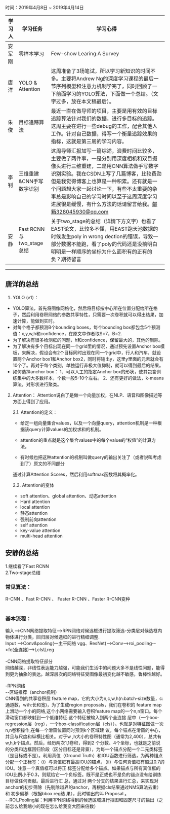 时间：2019年4月8日 ~ 2019年4月14日

学习人|学习任务|学习心得
------ | ------ | ------ 
安军刚  |零样本学习| Few-show Learing:A Survey
唐洋 | YOLO & Attention | 这周准备了3场笔试，所以学习新知识的时间不多。主要将Andrew Ng的深度学习课程的最后一节序列模型和注意力机制学完了，同时回顾了一下前面学习的YOLO算法，下面做一个总结。（文字过多，放在本文稿最后）。
朱俊| 目标追踪算法 | 最近一直在做导师的项目，主要是用有效的目标追踪算法针对我们的数据，进行多目标的追踪。这周主要在进行一些debug的工作，配合其他人工作。针对自己数据，得写一个衡量追踪效果的指标，这就是第三周的学习内容。
李钊 | 三维重建&CNN手写数字识别 | 这周导师汇报加写一篇综述，浪费时间比较多，主要做了两件事，一是分别用深度相机和双目摄像头进行三维重建，二是用CNN算法做手写数字识别实验。我在CSDN上写了几篇博客，比较费劲但是我觉得博客上也算是一种积累。还有就是一个问题想大家一起讨论一下，有些不太重要的杂事总是影响自己的学习时间以至于这周深度学习进展很是缓慢，有什么方法的话请留言给我。邮箱328045930@qq.com
安静 |Fast RCNN 与two_stage总结|关于two_stage的总结（详情下方文字）也看了EAST论文，比较多不懂，用EAST跑天池数据的时候发生poly in wrong dection的错误，导致一部分数据不能跑，看了poly的代码还是没搞明白明明是一样顺序的坐标为什么面积有的正有的负？期待留言

---
## 唐洋的总结 ##
1. YOLO (v1）：

- YOLO算法，首先将图像网格化，然后将目标按中心所在位置分配给所在格子，然后利用卷积网络的参数共享特性，只需要一次卷积就可以得出结果，加速计算，能做到实时。
- 对每个格子都预测B个bounding boxes，每个bounding box都包含5个预测值：x,y,w,h和confidence，在原文中作者取S=7，B=2.
- 为了解决有很多检测框的问题，h和confidence，保留最大的，其他的删除。
- 为了解决有多个目标出现在同一个grid里的情况，通过预先设置Anchor box模板，来解决，假设会有2个目标同时出现在同一个grid中，行人和汽车，就设置两个Anchor box1和Anchor box2，同时将输出y，这里y里面的元素就会有10个了。再对于每个类别，单独运行非极大值抑制，就可以得到最后的结果。
- 如何选择anchor box：
1、可以人工的指定Anchor box的形状，使其包含训练集中的大多数样本，个数一般5-10个左右。
2、还有更好的做法，k-means算法，对形状进行聚类。

2. Attention：
Attention说白了是做一个向量加权，在NLP、语音和图像描述等方面上得到了应用。

    2.1. Attention的定义：

    - 给定一组向量集合values，以及一个向量query，attention机制是一种根据该query计算values的加权求和的机制。

    - attention的重点就是这个集合values中的每个value的“权值”的计算方法。

    - 有时候也把这种attention的机制叫做query的输出关注了（或者说叫考虑到了）原文的不同部分
   
   通过计算Attention Scores，然后利用softmax函数将其概率化。
   
    2.2. Attention的变体
   
    - soft attention、global attention、动态attention
    - Hard attention
    - local attention
    - 静态attention
    - 强制前向attention
    - self attention
    - key-value attention
    - multi-head attention
    
## 安静的总结<br>
1.继续看了Fast RCNN<br>
2.Two-stage总结<br>
### 常见算法：<br>
R-CNN 、Fast R-CNN 、 Faster R-CNN 、Faster R-CNN变种<br>
<br>
### 基本流程：<br>
输入-->CNN网络提取特征-->RPN网络对候选框进行提取筛选-分类层对候选框内物体进行分类，回归层对候选框的进行精细调整.<br>
Input -->Conv&pooling(一主干网络 vgg、ResNet)-->Conv-->roi_pooling-->fc(全连接)-->Lcls\Lreg<br>
<br>
-CNN网络提取特征部分<br>
网络越深，非线性表达能力越强，可能我们生活中的问题大多不是线性问题，能得到更为抽象的表达。越深层次的网络特征受图像最初变化越不敏感，鲁棒性越好。<br>
<br>
-RPN网络<br>
   --区域推荐（anchor机制）<br>
        CNN得到的共享卷积层 feature map，它的大小为n,c,w,h(n:batch-size数量，c:通道数，w\h:长和宽)，为了生成region proposals，我们在卷积的             feature map上滑动一个小的网络,这个小网络需要输入卷积feature map的一个n,n窗口。每个滑动窗口都映射到一个低维特征.这个特征被输入到两个全连接         层中（一个box-regression层（reg），一个box-classification层（cls））。也就是对特征图做一次n,n卷积操作,在每一个滑窗位置同时预测k个区域建         议，每个锚点在滑窗的中心，并且与尺度和纵横比相关。对于w ,h大小的卷积特性图（通常为2,400），总共有w,h,k个锚点。然后，经历两次1,1卷积，得到2         个分数、4个坐标，也就是之前说的分类和边框回归阶段（区分目标还是背景），为每一个锚点分配一个二元类标签（是目标或不是）。利用真值（Ground             Truth）和IOU函数进行筛选，为两种锚点分配一个正标签：（i）与真值框有最高IOU的锚点，（ii）与任何真值框有超过0.7的IOU。注意一个真值框可以将正         标签分配给多个锚点。如果锚点与所有真值框的IOU比例小于0.3，则赋给它一个负标签。既不是正或也不是负的锚点没有给训练目标做任何贡献。最后进行汇           总，通过对 两个分支的结果进行汇总，来实现对anchor的初步筛除（先剔除越界的anchor，再根据cls结果通过NMS算法去重）和 初步偏移（根据bbox reg结         果），此时输出的叫 Proposal 。<br>
   --ROI_Pooling层：利用RPN网络得到的候选区域进行抠图和固定尺寸的输出（之前怎么给我缩小的现在怎么给我变大回来倍数）<br>

















